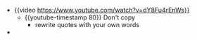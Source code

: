 - {{video https://www.youtube.com/watch?v=dY8Fu4rEnWs}}
	- {{youtube-timestamp 80}} Don't copy
		- rewrite quotes with your own words
-